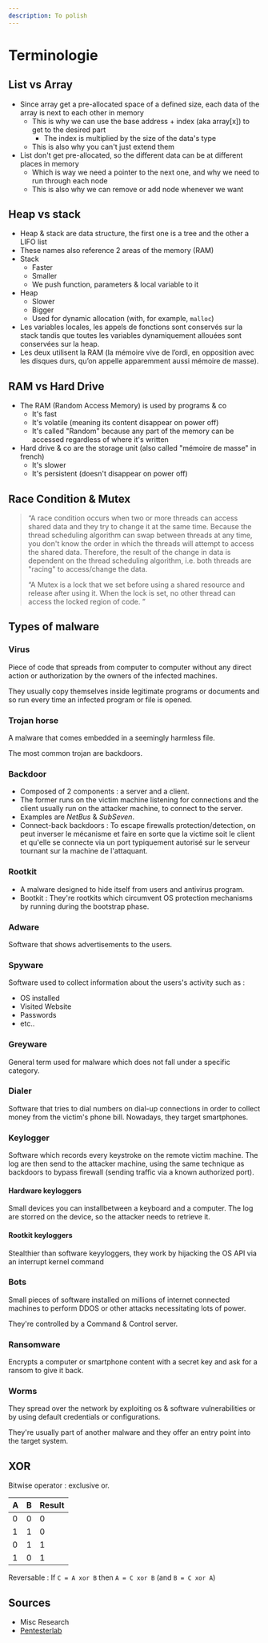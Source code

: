 ```yaml
---
description: To polish
---
```


# Terminologie

## List vs Array

* Since array get a pre-allocated space of a defined size, each data of the array is next to each other in memory
  * This is why we can use the base address + index \(aka array\[x\]\) to get to the desired part
    * The index is multiplied by the size of the data's type
  * This is also why you can't just extend them
* List don't get pre-allocated, so the different data can be at different places in memory
  * Which is way we need a pointer to the next one, and why we need to run through each node
  * This is also why we can remove or add node whenever we want

## Heap vs stack

* Heap & stack are data structure, the first one is a tree and the other a LIFO list
* These names also reference 2 areas of the memory \(RAM\)
* Stack
  * Faster
  * Smaller
  * We push function, parameters & local variable to it
* Heap
  * Slower
  * Bigger
  * Used for dynamic allocation \(with, for example, `malloc`\)
* Les variables locales, les appels de fonctions sont conservés sur la stack tandis que toutes les variables dynamiquement allouées sont conservées sur la heap.
* Les deux utilisent la RAM \(la mémoire vive de l’ordi, en opposition avec les disques durs, qu’on appelle apparemment aussi mémoire de masse\).

## RAM vs Hard Drive

* The RAM \(Random Access Memory\) is used by programs &  co
  * It's fast
  * It's volatile \(meaning its content disappear on power off\)
  * It's called "Random" because any part of the memory can be accessed regardless of where it's written
* Hard drive & co are the storage unit \(also called "mémoire de masse" in french\)
  * It's slower
  * It's persistent \(doesn't disappear on power off\)

## Race Condition & Mutex

> “A race condition occurs when two or more threads can access shared data and they try to change it at the same time. Because the thread scheduling algorithm can swap between threads at any time, you don't know the order in which the threads will attempt to access the shared data. Therefore, the result of the change in data is dependent on the thread scheduling algorithm, i.e. both threads are "racing" to access/change the data.
>
> “A Mutex is a lock that we set before using a shared resource and release after using it. When the lock is set, no other thread can access the locked region of code. ”

## Types of malware

### Virus

Piece of code that spreads from computer to computer without any direct action or authorization by the owners of the infected machines.

They usually copy themselves inside legitimate programs or documents and so run every time an infected program or file is opened.

### Trojan horse

A malware that comes embedded in a seemingly harmless file.

The most common trojan are backdoors.

### Backdoor

* Composed of 2 components : a server and a client.
* The former runs on the victim machine listening for connections and the client usually run on the attacker machine, to connect to the server.
* Examples are _NetBus_ & _SubSeven_.
* Connect-back backdoors : To escape firewalls protection/detection, on peut inverser le mécanisme et faire en sorte que la victime soit le client et qu'elle se connecte via un port typiquement autorisé sur le serveur tournant sur la machine de l'attaquant.

### Rootkit

* A malware designed to hide itself from users and antivirus program.
* Bootkit : They're rootkits which circumvent OS protection mechanisms by running during the bootstrap phase.

### Adware

Software that shows advertisements to the users.

### Spyware

Software used to collect information about the users's activity such as :

* OS installed
* Visited Website
* Passwords
* etc..

### Greyware

General term used for malware which does not fall under a specific category.

### Dialer

Software that tries to dial numbers on dial-up connections in order to collect money from the victim's phone bill. Nowadays, they target smartphones.

### Keylogger

Software which records every keystroke on the remote victim machine. The log are then send to the attacker machine, using the same technique as backdoors to bypass firewall \(sending traffic via a known authorized port\).

#### Hardware keyloggers

Small devices you can installbetween a keyboard and a computer. The log are storred on the device, so the attacker needs to retrieve it.

#### Rootkit keyloggers

Stealthier than software keyyloggers, they work by hijacking the OS API via an interrupt kernel command

### Bots

Small pieces of software installed on millions of internet connected machines to perform DDOS or other attacks necessitating lots of power.

They're controlled by a Command & Control server.

### Ransomware

Encrypts a computer or smartphone content with a secret key and ask for a ransom to give it back.

### Worms

They spread over the network by exploiting os & software vulnerabilities or by using default credentials or configurations.

They're usually part of another malware and they offer an entry point into the target system.

## XOR

Bitwise operator : exclusive or.

| A | B | Result |
| :--- | :--- | :--- |
| 0 | 0 | 0 |
| 1 | 1 | 0 |
| 0 | 1 | 1 |
| 1 | 0 | 1 |

Reversable : If `C = A xor B` then `A = C xor B` \(and `B = C xor A`\)

## Sources

* Misc Research
* [Pentesterlab](https://pentesterlab.com/)

